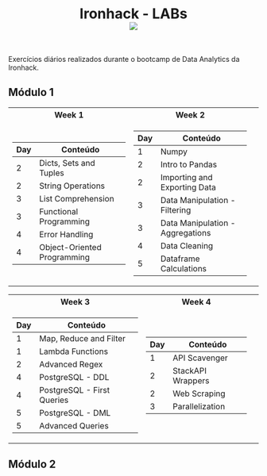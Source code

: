 <h1 align="center"> Ironhack - LABs <br>
  <img src="https://camo.githubusercontent.com/52d2ff8778b60261533a7dba8dd989c6893a519b/68747470733a2f2f692e696d6775722e636f6d2f315167724e4e772e706e67">
</h1>
<br>

Exercícios diários realizados durante o bootcamp de Data Analytics da Ironhack.

## Módulo 1

<table>
<tr><th>Week 1</th><th>Week 2</th><th>
<tr><td>

| Day  |  Conteúdo                   |
| ---- | ----------------------------|
|  2   | Dicts, Sets and Tuples      |
|  2   | String Operations           |
|  3   | List Comprehension          |
|  3   | Functional Programming      |
|  4   | Error Handling              |
|  4   | Object-Oriented Programming |

</td><td>

| Day  |  Conteúdo                         |
| ---- | ----------------------------      |
|  1   | Numpy                             |
|  2   | Intro to Pandas                   |
|  2   | Importing and Exporting Data      |
|  3   | Data Manipulation - Filtering     |
|  3   | Data Manipulation - Aggregations  |
|  4   | Data Cleaning                     |
|  5   | Dataframe Calculations            |

</td></tr> </table>

<table>
<tr><th>Week 3</th><th>Week 4</th><th>
<tr><td>

| Day  |  Conteúdo                         |
| ---- | ----------------------------      |
|  1   | Map, Reduce and Filter            |
|  1   | Lambda Functions                  |
|  2   | Advanced Regex                    |
|  4   | PostgreSQL - DDL                  |
|  4   | PostgreSQL - First Queries        |
|  5   | PostgreSQL - DML                  |
|  5   | Advanced Queries                  |

</td><td>

| Day  |  Conteúdo                         |
| ---- | ----------------------------      |
|  1   | API Scavenger                     |
|  2   | StackAPI Wrappers                 |
|  2   | Web Scraping                      |
|  3   | Parallelization                   |

</td></tr> </table>

## Módulo 2





